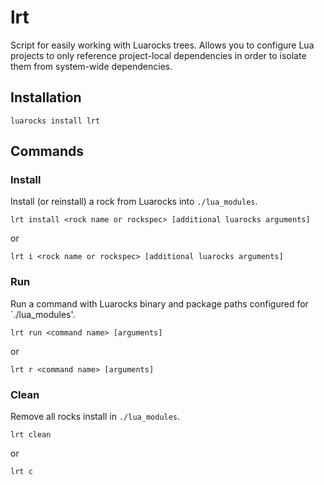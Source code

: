 # lrt
Script for easily working with Luarocks trees. Allows you to configure Lua projects to only reference project-local dependencies in order to isolate them from system-wide dependencies.

## Installation
```shell
luarocks install lrt
```

## Commands
### Install
Install (or reinstall) a rock from Luarocks into `./lua_modules`.

```shell
lrt install <rock name or rockspec> [additional luarocks arguments]
```

or

```shell
lrt i <rock name or rockspec> [additional luarocks arguments]
```

### Run
Run a command with Luarocks binary and package paths configured for `./lua_modules'.

```shell
lrt run <command name> [arguments]
```

or

```shell
lrt r <command name> [arguments]
```

### Clean
Remove all rocks install in `./lua_modules`.

```shell
lrt clean
```

or

```shell
lrt c
```
